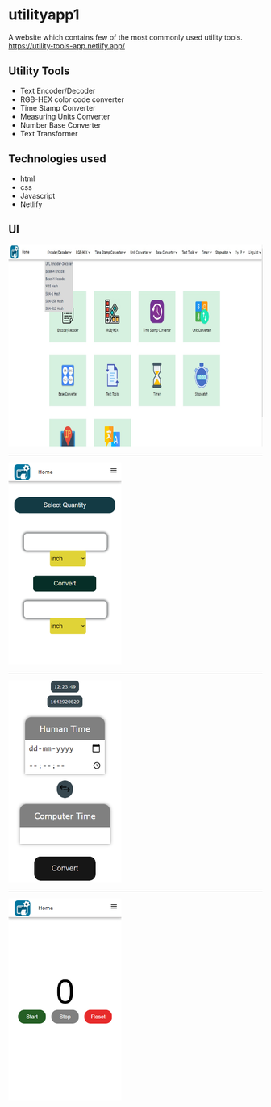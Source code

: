 # utilityapp1
A website which contains few of the most commonly used utility tools.
https://utility-tools-app.netlify.app/

## Utility Tools
- Text Encoder/Decoder
- RGB-HEX color code converter
- Time Stamp Converter
- Measuring Units Converter
- Number Base Converter
- Text Transformer

## Technologies used
- html
- css
- Javascript
- Netlify

## UI
<img src="/readmeimages/ua-ss1.jpg" height="400px"/>
<hr/>
<img src="/readmeimages/ua-ss2.png" height="400px"/>
<hr/>
<img src="/readmeimages/ua-ss3.png" height="400px"/>
<hr/>
<img src="/readmeimages/ua-ss4.png" height="400px"/>
